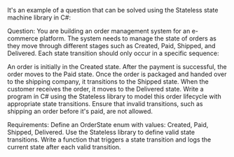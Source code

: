It's an example of a question that can be solved using the Stateless state machine library in C#:

Question:
You are building an order management system for an e-commerce platform. The system needs to manage the state of orders as they move through different stages such as Created, Paid, Shipped, and Delivered. Each state transition should only occur in a specific sequence:

An order is initially in the Created state.
After the payment is successful, the order moves to the Paid state.
Once the order is packaged and handed over to the shipping company, it transitions to the Shipped state.
When the customer receives the order, it moves to the Delivered state.
Write a program in C# using the Stateless library to model this order lifecycle with appropriate state transitions. Ensure that invalid transitions, such as shipping an order before it's paid, are not allowed.

Requirements:
Define an OrderState enum with values: Created, Paid, Shipped, Delivered.
Use the Stateless library to define valid state transitions.
Write a function that triggers a state transition and logs the current state after each valid transition.

